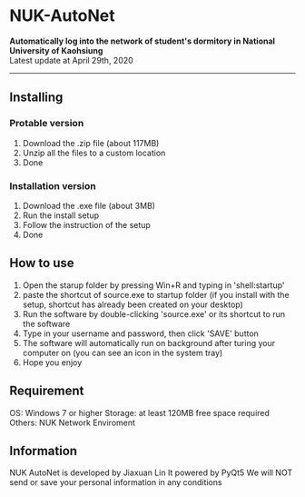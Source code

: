 # NUK-AutoNet
<b>Automatically log into the network of student's dormitory in National University of Kaohsiung</b>  
Latest update at April 29th, 2020
***
## Installing
### Protable version
1. Download the .zip file (about 117MB)
2. Unzip all the files to a custom location
3. Done

### Installation version
1. Download the .exe file (about 3MB)
2. Run the install setup
3. Follow the instruction of the setup
4. Done

## How to use
1. Open the starup folder by pressing Win+R and typing in 'shell:startup'
2. paste the shortcut of source.exe to startup folder (if you install with the setup, shortcut has already been created on your desktop)
3. Run the software by double-clicking 'source.exe' or its shortcut to run the software
4. Type in your username and password, then click 'SAVE' button
5. The software will automatically run on background after turing your computer on (you can see an icon in the system tray)
6. Hope you enjoy

## Requirement
OS: Windows 7 or higher
Storage: at least 120MB free space required
Others: NUK Network Enviroment

## Information
NUK AutoNet is developed by Jiaxuan Lin
It powered by PyQt5
We will NOT send or save your personal information in any conditions
